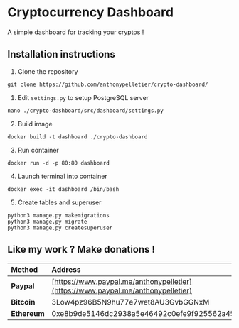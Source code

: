 # Cryptocurrency Dashboard
A simple dashboard for tracking your cryptos !

## Installation instructions

1. Clone the repository
```
git clone https://github.com/anthonypelletier/crypto-dashboard/
```

1. Edit `settings.py` to setup PostgreSQL server
```
nano ./crypto-dashboard/src/dashboard/settings.py
```

2. Build image
```
docker build -t dashboard ./crypto-dashboard
```

3. Run container
```
docker run -d -p 80:80 dashboard
```

4. Launch terminal into container
```
docker exec -it dashboard /bin/bash
```

5. Create tables and superuser
```
python3 manage.py makemigrations
python3 manage.py migrate
python3 manage.py createsuperuser
```

## Like my work ? Make donations !
| Method       | Address                                                                          |
|:-------------|:---------------------------------------------------------------------------------|
| **Paypal**   | [https://www.paypal.me/anthonypelletier](https://www.paypal.me/anthonypelletier) |
| **Bitcoin**  | 3Low4pz96B5N9hu77e7wet8AU3GvbGGNxM                                               |
| **Ethereum** | 0xe8b9de5146dc2938a5e46492c0efe9f925562a45                                       |
